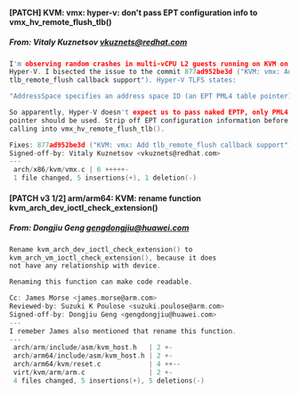 #### [PATCH] KVM: vmx: hyper-v: don't pass EPT configuration info to vmx_hv_remote_flush_tlb()
##### From: Vitaly Kuznetsov <vkuznets@redhat.com>

```c
I'm observing random crashes in multi-vCPU L2 guests running on KVM on
Hyper-V. I bisected the issue to the commit 877ad952be3d ("KVM: vmx: Add
tlb_remote_flush callback support"). Hyper-V TLFS states:

"AddressSpace specifies an address space ID (an EPT PML4 table pointer)"

So apparently, Hyper-V doesn't expect us to pass naked EPTP, only PML4
pointer should be used. Strip off EPT configuration information before
calling into vmx_hv_remote_flush_tlb().

Fixes: 877ad952be3d ("KVM: vmx: Add tlb_remote_flush callback support")
Signed-off-by: Vitaly Kuznetsov <vkuznets@redhat.com>
---
 arch/x86/kvm/vmx.c | 6 +++++-
 1 file changed, 5 insertions(+), 1 deletion(-)

```
#### [PATCH v3 1/2] arm/arm64: KVM: rename function kvm_arch_dev_ioctl_check_extension()
##### From: Dongjiu Geng <gengdongjiu@huawei.com>

```c
Rename kvm_arch_dev_ioctl_check_extension() to
kvm_arch_vm_ioctl_check_extension(), because it does
not have any relationship with device.

Renaming this function can make code readable.

Cc: James Morse <james.morse@arm.com>
Reviewed-by: Suzuki K Poulose <suzuki.poulose@arm.com>
Signed-off-by: Dongjiu Geng <gengdongjiu@huawei.com>
---
I remeber James also mentioned that rename this function.
---
 arch/arm/include/asm/kvm_host.h   | 2 +-
 arch/arm64/include/asm/kvm_host.h | 2 +-
 arch/arm64/kvm/reset.c            | 4 ++--
 virt/kvm/arm/arm.c                | 2 +-
 4 files changed, 5 insertions(+), 5 deletions(-)

```
